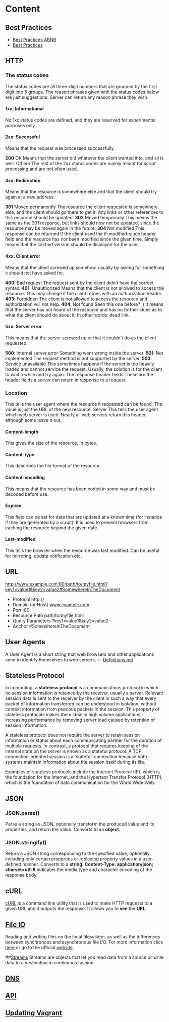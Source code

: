 # Content

## Best Practices
* [Best Practices ABNB](https://github.com/airbnb/javascript)
* [Best Practices](https://code.tutsplus.com/tutorials/top-15-best-practices-for-writing-super-readable-code--net-8118)

## HTTP
### The status codes
The status codes are all three-digit numbers that are grouped by the first digit into 5 groups. The reason phrases given with the status codes below are just suggestions. Server can return any reason phrase they wish.

#### 1xx: Informational
No 1xx status codes are defined, and they are reserved for experimental purposes only.

#### 2xx: Successful
Means that the request was processed successfully.

**200** OK
Means that the server did whatever the client wanted it to, and all is well.
Others
The rest of the 2xx status codes are mainly meant for script processing and are not often used.

#### 3xx: Redirection
Means that the resource is somewhere else and that the client should try again at a new address.

**301** Moved permanently
The resource the client requested is somewhere else, and the client should go there to get it. Any links or other references to this resource should be updated.
**302** Moved temporarily
This means the same as the 301 response, but links should now not be updated, since the resource may be moved again in the future.
**304** Not modified
This response can be returned if the client used the if-modified-since header field and the resource has not been modified since the given time. Simply means that the cached version should be displayed for the user.

#### 4xx: Client error
Means that the client screwed up somehow, usually by asking for something it should not have asked for.

**400**: Bad request
The request sent by the client didn't have the correct syntax.
**401**: Unauthorized
Means that the client is not allowed to access the resource. This may change if the client retries with an authorization header.
**403**: Forbidden
The client is not allowed to access the resource and authorization will not help.
**404**: Not found
Seen this one before? :) It means that the server has not heard of the resource and has no further clues as to what the client should do about it. In other words: dead link.

#### 5xx: Server error
This means that the server screwed up or that it couldn't do as the client requested.

**500**: Internal server error
Something went wrong inside the server.
**501**: Not implemented
The request method is not supported by the server.
**503**: Service unavailable
This sometimes happens if the server is too heavily loaded and cannot service the request. Usually, the solution is for the client to wait a while and try again.
The response header fields
These are the header fields a server can return in response to a request.

### Location
This tells the user agent where the resource it requested can be found. The value is just the URL of the new resource.
Server
This tells the user agent which web server is used. Nearly all web servers return this header, although some leave it out.
#### Content-length
This gives the size of the resource, in bytes.
#### Content-type
This describes the file format of the resource.
#### Content-encoding
This means that the resource has been coded in some way and must be decoded before use.
#### Expires
This field can be set for data that are updated at a known time (for instance if they are generated by a script). It is used to prevent browsers from caching the resource beyond the given date.
#### Last-modified
This tells the browser when the resource was last modified. Can be useful for mirroring, update notification etc.

## URL
http://www.example.com:80/path/to/myfile.html?key1=value1&key2=value2#SomewhereInTheDocument

* Protocol
  http://
* Domain (or Host)
  www.example.com
* Port
  :80
* Resource Path
  path/to/myfile.html
* Query Parameters
  ?key1=value1&key2=value2
* Anchor
  #SomewhereInTheDocument

## User Agents
A User Agent is a short string that web browsers and other applications send to identify themselves to web servers.  — [Definitions.net](http://www.useragents.com/)

## Stateless Protocol
In computing, a **stateless protocol** is a communications protocol in which no session information is retained by the receiver, usually a server. Relevant session data is sent to the receiver by the client in such a way that every packet of information transferred can be understood in isolation, without context information from previous packets in the session. This property of stateless protocols makes them ideal in high volume applications, increasing performance by removing server load caused by retention of session information.

A stateless protocol does not require the server to retain session information or status about each communicating partner for the duration of multiple requests. In contrast, a protocol that requires keeping of the internal state on the server is known as a stateful protocol. A TCP connection-oriented session is a 'stateful' connection because both systems maintain information about the session itself during its life.

Examples of stateless protocols include the Internet Protocol (IP), which is the foundation for the Internet, and the Hypertext Transfer Protocol (HTTP), which is the foundation of data communication for the World Wide Web.

## JSON
### JSON.parse()
Parse a string as JSON, optionally transform the produced value and its properties, and return the value.
Converts to an **object**.

### JSON.stringify()
Return a JSON string corresponding to the specified value, optionally including only certain properties or replacing property values in a user-defined manner.
Converts to a **string**.
**Content-Type: application/json; charset=utf-8** indicates the media type and character encoding of the response body.

## cURL
[cURL](https://www.thegeekstuff.com/2012/04/curl-examples/) is a command line utility that is used to make HTTP requests to a given URL and it outputs the response. It allows you to **see** the **URL**.

## [File IO](https://web.compass.lighthouselabs.ca/activities/196)
Reading and writing files on the local filesystem, as well as the differences between synchronous and asynchronous file I/O.
For more information click [here](http://www.tutorialspoint.com/nodejs/nodejs_file_system.htm) or go to the official [website](https://nodejs.org/api/fs.html).

##[Streams](http://www.tutorialspoint.com/nodejs/nodejs_streams.htm)
Streams are objects that let you read data from a source or write data to a destination in continuous fashion.

## [DNS](https://web.compass.lighthouselabs.ca/days/w01e/activities/193)

## [API](https://web.compass.lighthouselabs.ca/activities/199)

## [Updating Vagrant](https://web.compass.lighthouselabs.ca/days/w01e/activities/493)
